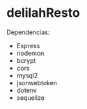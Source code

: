 # delilahResto

Dependencias:
- Express
- nodemon
- bcrypt
- cors
- mysql2
- jsonwebtoken
- dotenv
- sequelize
